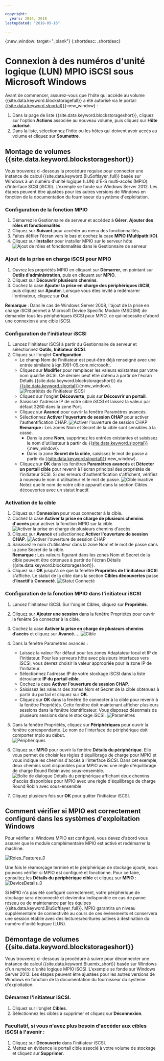 ```yaml
---

copyright:
  years: 2014, 2018
lastupdated: "2018-05-16"

---
```

{:new_window: target="_blank"}
{:shortdesc: .shortdesc}

# Connexion à des numéros d'unité logique (LUN) MPIO iSCSI sous Microsoft Windows

Avant de commencer, assurez-vous que l'hôte qui accède au volume {{site.data.keyword.blockstoragefull}} a été autorisé via le portail [{{site.data.keyword.slportal}}](https://control.softlayer.com/){:new_window} :

1. Dans la page de liste {{site.data.keyword.blockstorageshort}}, cliquez sur l'option **Actions** associée au nouveau volume, puis cliquez sur **Hôte autorisé**.
2. Dans la liste, sélectionnez l'hôte ou les hôtes qui doivent avoir accès au volume et cliquez sur **Soumettre**.

## Montage de volumes {{site.data.keyword.blockstorageshort}}

Vous trouverez ci-dessous la procédure requise pour connecter une instance de calcul {{site.data.keyword.BluSoftlayer_full}} basée sur Windows à un numéro d'unité logique (LUN) d'E-S multi-accès (MPIO) d'interface SCSI (iSCSI). L'exemple se fonde sur Windows Server 2012. Les étapes peuvent être ajustées pour les autres versions de Windows en fonction de la documentation du fournisseur du système d'exploitation.

### Configuration de la fonction MPIO

1. Démarrez le Gestionnaire de serveur et accédez à **Gérer**, **Ajouter des rôles et fonctionnalités**.
2. Cliquez sur **Suivant** pour accéder au menu des fonctionnalités.
3. Faites défiler l'écran vers le bas et cochez la case **MPIO (Multipath I/O)**.
4. Cliquez sur **Installer** pour installer MPIO sur le serveur hôte.
![Ajout de rôles et fonctionnalités dans le Gestionnaire de serveur](/images/Roles_Features.png)

### Ajout de la prise en charge iSCSI pour MPIO

1. Ouvrez les propriétés MPIO en cliquant sur **Démarrer**, en pointant sur **Outils d'administration**, puis en cliquant sur **MPIO**.
2. Cliquez sur **Découvrir plusieurs chemins**.
3. Cochez la case **Ajouter la prise en charge des périphériques iSCSI**, puis cliquez sur **Ajouter**. Lorsque vous êtes invité à redémarrer l'ordinateur, cliquez sur **Oui**.

**Remarque** : Dans le cas de Windows Server 2008, l'ajout de la prise en charge iSCSI permet à Microsoft Device Specific Module (MSDSM) de demander tous les périphériques iSCSI pour MPIO, ce qui nécessite d'abord une connexion à une cible iSCSI.

### Configuration de l'initiateur iSCSI

1. Lancez l'initiateur iSCSI à partir du Gestionnaire de serveur et sélectionnez **Outils**, **Initiateur iSCSI**.
2. Cliquez sur l'onglet **Configuration**.
    - Le champ Nom de l'initiateur est peut-être déjà renseigné avec une entrée similaire à iqn.1991-05.com.microsoft:.
    - Cliquez sur **Modifier** pour remplacer les valeurs existantes par votre nom qualifié iSCSI. Ce dernier peut être obtenu à partir de l'écran Détails {{site.data.keyword.blockstorageshort}} du [{{site.data.keyword.slportal}}](https://control.softlayer.com/){:new_window}.
![Propriétés de l'initiateur iSCSI](/images/iSCSI.png)
    - Cliquez sur l'onglet **Découverte**, puis sur **Découvrir un portail**.
    - Saisissez l'adresse IP de votre cible iSCSI et laissez la valeur par défaut 3260 dans la zone Port. 
    - Cliquez sur **Avancé** pour ouvrir la fenêtre Paramètres avancés.
    - Sélectionnez **Activer l'ouverture de session CHAP** pour activer l'authentification CHAP.
    ![Activer l'ouverture de session CHAP](/images/Advanced_0.png)
    **Remarque :** Les zones Nom et Secret de la cible sont sensibles à la casse.
         - Dans la zone **Nom**, supprimez les entrées existantes et saisissez le nom d'utilisateur à partir du [{{site.data.keyword.slportal}}](https://control.softlayer.com/){:new_window}.
         - Dans la zone **Secret de la cible**, saisissez le mot de passe à partir du [{{site.data.keyword.slportal}}](https://control.softlayer.com/){:new_window}.
    - Cliquez sur **OK** dans les fenêtres **Paramètres avancés** et **Détecter un portail cible** pour revenir à l'écran principal des propriétés de l'initiateur SCSI. Si des erreurs d'authentification s'affichent, vérifiez à nouveau le nom d'utilisateur et le mot de passe.
    ![Cible inactive](/images/Inactive_0.png)
    Notez que le nom de votre cible apparaît dans la section Cibles découvertes avec un statut Inactif. 

    
### Activation de la cible

1. Cliquez sur **Connexion** pour vous connecter à la cible.
2. Cochez la case **Activer la prise en charge de plusieurs chemins d'accès** pour activer la fonction MPIO sur la cible.
![Activer la prise en charge de plusieurs chemins d'accès](/images/Connect_0.png)
3. Cliquez sur **Avancé** et sélectionnez **Activer l'ouverture de session CHAP**.
![Activer l'ouverture de session CHAP](/images/chap_0.png)
4. Saisissez le nom d'utilisateur dans la zone Nom et le mot de passe dans la zone Secret de la cible.<br/>
**Remarque :** Les valeurs figurant dans les zones Nom et Secret de la cible peuvent être obtenues à partir de l'écran Détails {{site.data.keyword.blockstorageshort}}. 
5. Cliquez sur **OK** jusqu'à ce que la fenêtre **Propriétés de l'initiateur iSCSI** s'affiche. Le statut de la cible dans la section **Cibles découvertes** passe d'**Inactif** à **Connecté**.
![Statut Connecté](/images/Connected.png) 


### Configuration de la fonction MPIO dans l'initiateur iSCSI

1. Lancez l'initiateur iSCSI. Sur l'onglet Cibles, cliquez sur **Propriétés**.
2. Cliquez sur **Ajouter une session** dans la fenêtre Propriétés pour ouvrir la fenêtre Se connecter à la cible.
3. Cochez la case **Activer la prise en charge de plusieurs chemins d’accès** et cliquez sur **Avancé...**.
  ![Cible](/images/Target.png) 
  
4. Dans la fenêtre Paramètres avancés :
   - Laissez la valeur Par défaut pour les zones Adaptateur local et IP de l'initiateur. Pour les serveurs hôte avec plusieurs interfaces vers iSCSI, vous devrez choisir la valeur appropriée pour la zone IP de l'initiateur.
   - Sélectionnez l'adresse IP de votre stockage iSCSI dans la liste déroulante **IP du portail cible**.
   - Cochez la case **Activer l'ouverture de session CHAP**.
   - Saisissez les valeurs des zones Nom et Secret de la cible obtenues à partir du portail et cliquez sur **OK**.
   - Cliquez sur **OK** dans la fenêtre Se connecter à la cible pour revenir à la fenêtre Propriétés. Cette fenêtre doit maintenant afficher plusieurs sessions dans la fenêtre Identificateur. Vous disposez désormais de plusieurs sessions dans le stockage iSCSI.
   ![Paramètres](/images/Settings.png) 
   
5. Dans la fenêtre Propriétés, cliquez sur **Périphériques** pour ouvrir la fenêtre correspondante. Le nom de l'interface de périphérique doit comporter mpio au début. <br/>
  ![Périphériques](/images/Devices.png) 
  
6. Cliquez sur **MPIO** pour ouvrir la fenêtre **Détails du périphérique**. Elle vous permet de choisir les règles d'équilibrage de charge pour MPIO et vous indique les chemins d'accès à l'interface iSCSI. Dans cet exemple, deux chemins sont disponibles pour MPIO avec une règle d'équilibrage de charge Round Robin avec sous-ensemble.
  ![Boîte de dialogue Détails du périphérique affichant deux chemins d'accès disponibles pour MPIO avec une règle d'équilibrage de charge Round Robin avec sous-ensemble](/images/DeviceDetails.png) 
  
7. Cliquez plusieurs fois sur **OK** pour quitter l'initiateur iSCSI.



## Comment vérifier si MPIO est correctement configuré dans les systèmes d'exploitation Windows

Pour vérifier si Windows MPIO est configuré, vous devez d'abord vous assurer que le module complémentaire MPIO est activé et redémarrer la machine.

![Roles_Features_0](/images/Roles_Features_0.png)

Une fois le réamorçage terminé et le périphérique de stockage ajouté, nous pouvons vérifier si MPIO est configuré et fonctionne. Pour ce faire, consultez les **Détails du périphérique cible** et cliquez sur **MPIO** :
![DeviceDetails_0](/images/DeviceDetails_0.png)

Si MPIO n'a pas été configuré correctement, votre périphérique de stockage sera déconnecté et deviendra indisponible en cas de panne réseau ou de maintenance par les équipes {{site.data.keyword.BluSoftlayer_full}}. MPIO garantira un niveau supplémentaire de connectivité au cours de ces événements et conservera une session établie avec des lectures/écritures actives à destination du numéro d'unité logique (LUN).

## Démontage de volumes {{site.data.keyword.blockstorageshort}}

Vous trouverez ci-dessous la procédure à suivre pour déconnecter une instance de calcul {{site.data.keyword.Bluemix_short}} basée sur Windows d'un numéro d'unité logique MPIO iSCSI. L'exemple se fonde sur Windows Server 2012. Les étapes peuvent être ajustées pour les autres versions de Windows en fonction de la documentation du fournisseur du système d'exploitation.

### Démarrez l'initiateur iSCSI.

1. Cliquez sur l'onglet **Cibles**.
2. Sélectionnez les cibles à supprimer et cliquez sur **Déconnexion**.

### Facultatif, si vous n'avez plus besoin d'accéder aux cibles iSCSI à l'avenir :

1. Cliquez sur **Découverte** dans l'initiateur iSCSI.
2. Mettez en évidence le portail cible associé à votre volume de stockage et cliquez sur **Supprimer**.

